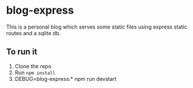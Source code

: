 # blog-express  
This is a personal blog which serves some static files using express static routes and a sqlite db.
## To run it
1. Clone the repo
2. Run `npm install`
3. DEBUG=blog-express:* npm run devstart
